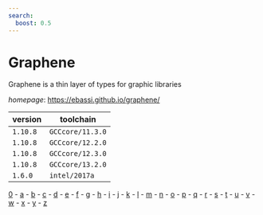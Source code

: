 ```yaml
---
search:
  boost: 0.5
---
```

# Graphene

Graphene is a thin layer of types for graphic libraries

*homepage*: <https://ebassi.github.io/graphene/>

version | toolchain
--------|----------
``1.10.8`` | ``GCCcore/11.3.0``
``1.10.8`` | ``GCCcore/12.2.0``
``1.10.8`` | ``GCCcore/12.3.0``
``1.10.8`` | ``GCCcore/13.2.0``
``1.6.0`` | ``intel/2017a``

[0](../0/index.md) - [a](../a/index.md) - [b](../b/index.md) - [c](../c/index.md) - [d](../d/index.md) - [e](../e/index.md) - [f](../f/index.md) - [g](../g/index.md) - [h](../h/index.md) - [i](../i/index.md) - [j](../j/index.md) - [k](../k/index.md) - [l](../l/index.md) - [m](../m/index.md) - [n](../n/index.md) - [o](../o/index.md) - [p](../p/index.md) - [q](../q/index.md) - [r](../r/index.md) - [s](../s/index.md) - [t](../t/index.md) - [u](../u/index.md) - [v](../v/index.md) - [w](../w/index.md) - [x](../x/index.md) - [y](../y/index.md) - [z](../z/index.md)

